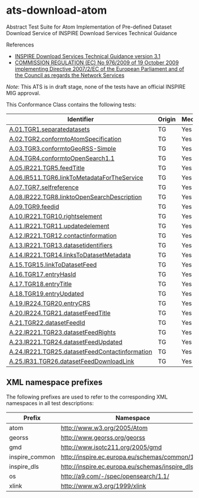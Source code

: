 ats-download-atom
=================

Abstract Test Suite for Atom Implementation of Pre-defined Dataset Download Service of INSPIRE Download Services Technical Guidance 

References
* [INSPIRE Download Services Technical Guidance version 3.1](http://inspire.ec.europa.eu/documents/Network_Services/Technical_Guidance_Download_Services_v3.1.pdf)
* [COMMISSION REGULATION (EC) No 976/2009 of 19 October 2009 implementing Directive 2007/2/EC of the European Parliament and of the Council as regards the Network Services](http://eur-lex.europa.eu/legal-content/EN/TXT/PDF/?uri=CELEX:02009R0976-20101228&from=EN)

*Note*: This ATS is in draft stage, none of the tests have an official INSPIRE MIG approval.

This Conformance Class contains the following tests:

| Identifier                                                        | Origin | Mechanical | Status   |
| ----------------------------------------------------------------- | ------ | ---------- | -------- |
| [A.01.TGR1.separatedatasets](A.01.TGR1.separatedatasets.md)    | TG     | Yes        | Draft    |
| [A.02.TGR2.conformtoAtomSpecification](A.02.TGR2.conformtoAtomSpecification.md)    | TG     | Yes        | Draft    |
| [A.03.TGR3.conformtoGeoRSS-Simple](A.03.TGR3.conformtoGeoRSS-Simple.md)    | TG     | Yes        | Draft    |
| [A.04.TGR4.conformtoOpenSearch1.1](A.04.TGR4.conformtoOpenSearch1.1.md)    | TG     | Yes        | Draft    |
| [A.05.IR221.TGR5.feedTitle](A.05.IR221.TGR5.feedTitle.md)    | TG     | Yes        | Draft    |
| [A.06.IR511.TGR6.linkToMetadataForTheService](A.06.IR511.TGR6.linkToMetadataForTheService.md)  | TG  | Yes  | Draft    |
| [A.07.TGR7.selfreference](A.07.TGR7.selfreference.md)  | TG     | Yes        | Draft    |
| [A.08.IR222.TGR8.linktoOpenSearchDescription](A.08.IR222.TGR8.linktoOpenSearchDescription.md)  | TG     | Yes        | Draft | 
| [A.09.TGR9.feedid](A.09.TGR9.feedid.md)  | TG     | Yes        | Draft    |
| [A.10.IR221.TGR10.rightselement](A.10.IR221.TGR10.rightselement.md)   | TG     | Yes        | Draft    |
| [A.11.IR221.TGR11.updatedelement](A.11.IR221.TGR11.updatedelement.md) | TG     | Yes        | Draft    |
| [A.12.IR221.TGR12.contactinformation](A.12.IR221.TGR12.contactinformation.md) | TG     | Yes        | Draft    |
| [A.13.IR221.TGR13.datasetidentifiers](A.13.IR221.TGR13.datasetidentifiers.md) | TG     | Yes        | Draft    |
| [A.14.IR221.TGR14.linksToDatasetMetadata](A.14.IR221.TGR14.linksToDatasetMetadata.md) | TG     | Yes        | Draft    |
| [A.15.TGR15.linkToDatasetFeed](A.15.TGR15.linkToDatasetFeed.md) | TG | Yes | Draft |
| [A.16.TGR17.entryHasId](A.16.TGR17.entryHasId.md) | TG | Yes | Draft |
| [A.17.TGR18.entryTitle](A.17.TGR18.entryTitle.md) | TG | Yes | Draft |
| [A.18.TGR19.entryUpdated](A.18.TGR19.entryUpdated.md) | TG | Yes | Draft |
| [A.19.IR224.TGR20.entryCRS](A.19.IR224.TGR20.entryCRS.md) | TG | Yes | Draft |
| [A.20.IR224.TGR21.datasetFeedTitle](A.20.IR224.TGR21.datasetFeedTitle.md) | TG | Yes | Draft |
| [A.21.TGR22.datasetFeedId](A.21.TGR22.datasetFeedId.md) | TG | Yes | Draft |
| [A.22.IR221.TGR23.datasetFeedRights](A.22.IR221.TGR23.datasetFeedRights.md) | TG | Yes | Draft |
| [A.23.IR221.TGR24.datasetFeedUpdated](A.23.IR221.TGR24.datasetFeedUpdated.md) | TG | Yes | Draft |
| [A.24.IR221.TGR25.datasetFeedContactinformation](A.24.IR221.TGR25.datasetFeedContactinformation.md) | TG | Yes | Draft |
| [A.25.IR31.TGR26.datasetFeedDownloadLink](A.25.IR31.TGR26.datasetFeedDownloadLink.md) | TG | Yes | Draft |


## XML namespace prefixes <a name="namespaces"></a>

The following prefixes are used to refer to the corresponding XML namespaces in all test descriptions:

Prefix         | Namespace
-------------- | -------------------------------------------------
atom           | http://www.w3.org/2005/Atom
georss         | http://www.georss.org/georss
gmd | http://www.isotc211.org/2005/gmd
inspire\_common| http://inspire.ec.europa.eu/schemas/common/1.0
inspire\_dls   | http://inspire.ec.europa.eu/schemas/inspire_dls/1.0
os             | http://a9.com/-/spec/opensearch/1.1/
xlink          | http://www.w3.org/1999/xlink
